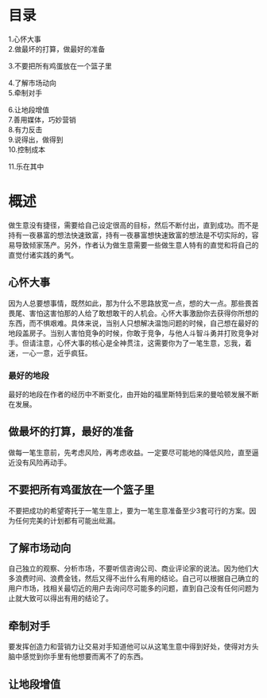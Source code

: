 # 目录
1.心怀大事  
2.做最坏的打算，做最好的准备   

3.不要把所有鸡蛋放在一个篮子里

4.了解市场动向   
5.牵制对手   

6.让地段增值   
7.善用媒体，巧妙营销   
8.有力反击  
9.说得出，做得到   
10.控制成本   

11.乐在其中  

# 概述
做生意没有捷径，需要给自己设定很高的目标，然后不断付出，直到成功。而不是持有一夜暴富的想法快速致富，持有一夜暴富想快速致富的想法是不切实际的，容易导致倾家荡产。另外，作者认为做生意需要一些做生意人特有的直觉和将自己的直觉付诸实践的勇气。

## 心怀大事
因为人总要想事情，既然如此，那为什么不思路放宽一点，想的大一点。那些畏首畏尾、害怕这害怕那的人给了敢想敢干的人机会。心怀大事激励你去获得你所想的东西，而不惧艰难。具体来说，当别人只想解决温饱问题的时候，自己想在最好的地段盖房子。当别人害怕竞争的时候，你敢于竞争，与他人斗智斗勇并打败竞争对手。但请注意，心怀大事的核心是全神贯注，这需要你为了一笔生意，忘我，着迷，一心一意，近乎疯狂。

### 最好的地段
最好的地段在作者的经历中不断变化，由开始的福里斯特到后来的曼哈顿发展不断在发展。

## 做最坏的打算，最好的准备
做每一笔生意前，先考虑风险，再考虑收益。一定要尽可能地的降低风险，直至逼近没有风险再动手。

## 不要把所有鸡蛋放在一个篮子里
不要把成功的希望寄托于一笔生意上，要为一笔生意准备至少3套可行的方案。因为任何完美的计划都有可能出纰漏。

## 了解市场动向
自己独立的观察、分析市场，不要听信咨询公司、商业评论家的说法。因为他们大多浪费时间、浪费金钱，然后又得不出什么有用的结论。自己可以根据自己确立的用户市场，找相关最切近的用户去询问尽可能多的问题，直到自己没有任何问题为止就大致可以得出有用的结论了。

## 牵制对手
要发挥创造力和营销力让交易对手知道他可以从这笔生意中得到好处，使得对方头脑中感觉到你手里有他想要而离不了的东西。

## 让地段增值


